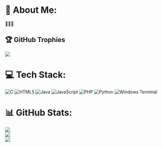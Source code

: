# 💫 About Me:
🦆🦆🦆

## 🏆 GitHub Trophies
![](https://github-profile-trophy.vercel.app/?username=SerIkoko&theme=radical&no-frame=false&no-bg=false&margin-w=4)
# 💻 Tech Stack:
![C](https://img.shields.io/badge/c-%2300599C.svg?style=for-the-badge&logo=c&logoColor=white) ![HTML5](https://img.shields.io/badge/html5-%23E34F26.svg?style=for-the-badge&logo=html5&logoColor=white) ![Java](https://img.shields.io/badge/java-%23ED8B00.svg?style=for-the-badge&logo=openjdk&logoColor=white) ![JavaScript](https://img.shields.io/badge/javascript-%23323330.svg?style=for-the-badge&logo=javascript&logoColor=%23F7DF1E) ![PHP](https://img.shields.io/badge/php-%23777BB4.svg?style=for-the-badge&logo=php&logoColor=white) ![Python](https://img.shields.io/badge/python-3670A0?style=for-the-badge&logo=python&logoColor=ffdd54) ![Windows Terminal](https://img.shields.io/badge/Windows%20Terminal-%234D4D4D.svg?style=for-the-badge&logo=windows-terminal&logoColor=white)
# 📊 GitHub Stats:
![](https://github-readme-stats.vercel.app/api?username=SerIkoko&theme=dark&hide_border=false&include_all_commits=false&count_private=false)<br/>
![](https://nirzak-streak-stats.vercel.app/?user=SerIkoko&theme=dark&hide_border=false)<br/>
![](https://github-readme-stats.vercel.app/api/top-langs/?username=SerIkoko&theme=dark&hide_border=false&include_all_commits=false&count_private=false&layout=compact)
